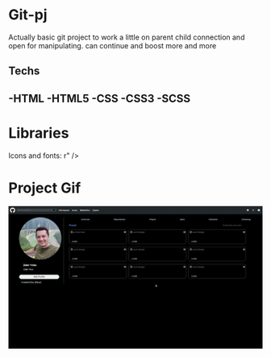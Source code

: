 <h1>Git-pj</h1>

<p>Actually basic git project to work a little on parent child connection and open for manipulating.
can continue and boost more and more </p>



<h2>Techs<h2>
-HTML
-HTML5
-CSS
-CSS3
-SCSS

<h1>Libraries</h1>

Icons and fonts: <link
      rel="stylesheet"
      href="https://cdnjs.cloudflare.com/ajax/libs/font-awesome/6.4.2/css/all.min.css"
    />
    <link rel="preconnect" href="https://fonts.googleapis.com" />
    <link rel="stylesheet" href="style.css" />r"
    />

<h1>Project Gif</h1>

<img src="git.gif" alt="">

<!--  -->
